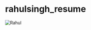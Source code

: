 # rahulsingh_resume
![Rahul](https://user-images.githubusercontent.com/121198470/209481167-f6c11c59-c5d0-457c-b4b6-d19486307c43.jpg)
